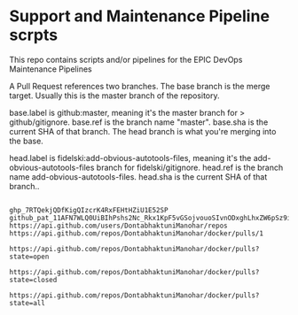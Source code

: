 # Support and Maintenance Pipeline scrpts
This repo contains scripts and/or pipelines for the EPIC DevOps Maintenance Pipelines

A Pull Request references two branches. The base branch is the merge target. Usually this is the master branch of the repository.

base.label is github:master, meaning it's the master branch for > github/gitignore.
base.ref is the branch name "master".
base.sha is the current SHA of that branch.
The head branch is what you're merging into the base.

head.label is fidelski:add-obvious-autotools-files, meaning it's the add-obvious-autotools-files branch for fidelski/gitignore.
head.ref is the branch name add-obvious-autotools-files.
head.sha is the current SHA of that branch..

```

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
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
https://api.github.com/users/DontabhaktuniManohar/repos
https://api.github.com/repos/DontabhaktuniManohar/docker/pulls/1

https://api.github.com/repos/DontabhaktuniManohar/docker/pulls?state=open

https://api.github.com/repos/DontabhaktuniManohar/docker/pulls?state=closed

https://api.github.com/repos/DontabhaktuniManohar/docker/pulls?state=all

```
